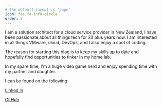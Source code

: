 ```yaml
---
# the default layout is 'page'
icon: fas fa-info-circle
order: 5
---
```





I am a solution architect for a cloud service provider in New Zealand, I have been passionate about all things tech for 20 plus years now. I am interested in all things VMware, cloud, DevOps, and I also enjoy a spot of coding.

The reason for starting this blog is to keep my skills up to date and hopefully find opportunities to tinker in my home lab.

In my spare time, I'm a huge video game nerd and enjoy spending time with my partner and daughter.

I can be found on the following:

[Linked In](https://www.linkedin.com/in/grantdavisnz/)

[GitHub](https://github.com/gdavisnz)